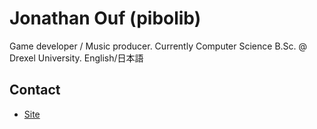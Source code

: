 # Jonathan Ouf (pibolib)

Game developer / Music producer. Currently Computer Science B.Sc. @ Drexel University.
English/日本語

## Contact

- [Site](https://www.jonathanouf.xyz)
